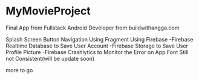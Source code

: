 # MyMovieProject
Final App from Fullstack Android Developer from buildwithangga.com

Splash Screen
Button Navigation Using Fragment
Using Firebase
  -Firebase Realtime Database to Save User Account
  -Firebase Storage to Save User Profile Picture
  -Firebase Crashlytics to Monitor the Error on App
Font Still not Consistent(will be update soon)

more to go
